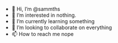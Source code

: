 - 👋 Hi, I’m @sammths
- 👀 I’m interested in nothing.
- 🌱 I’m currently learning something
- 💞️ I’m looking to collaborate on everything
- 📫 How to reach me nope

<!---
sammths/sammths is a ✨ special ✨ repository because its `README.md` (this file) appears on your GitHub profile.
You can click the Preview link to take a look at your changes.
--->
